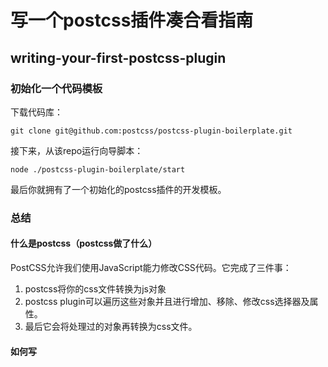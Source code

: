 # 写一个postcss插件凑合看指南

## writing-your-first-postcss-plugin

### 初始化一个代码模板

下载代码库：

```
git clone git@github.com:postcss/postcss-plugin-boilerplate.git
```

接下来，从该repo运行向导脚本：

```
node ./postcss-plugin-boilerplate/start
```

最后你就拥有了一个初始化的postcss插件的开发模板。

### 

### 总结

#### 什么是postcss（postcss做了什么）

PostCSS允许我们使用JavaScript能力修改CSS代码。它完成了三件事：

1. postcss将你的css文件转换为js对象
2. postcss plugin可以遍历这些对象并且进行增加、移除、修改css选择器及属性。
3. 最后它会将处理过的对象再转换为css文件。

#### 如何写